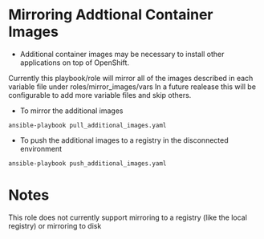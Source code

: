 # Mirroring Addtional Container Images

- Additional container images may be necessary to install other applications on top of OpenShift. 

Currently this playbook/role will mirror all of the images described in each variable file under roles/mirror_images/vars
In a future realease this will be configurable to add more variable files and skip others.

- To mirror the additional images 


```
ansible-playbook pull_additional_images.yaml
```

- To push the additional images to a registry in the disconnected environment


```
ansible-playbook push_additional_images.yaml
```

# Notes

This role does not currently support mirroring to a registry (like the local registry) or mirroring to disk